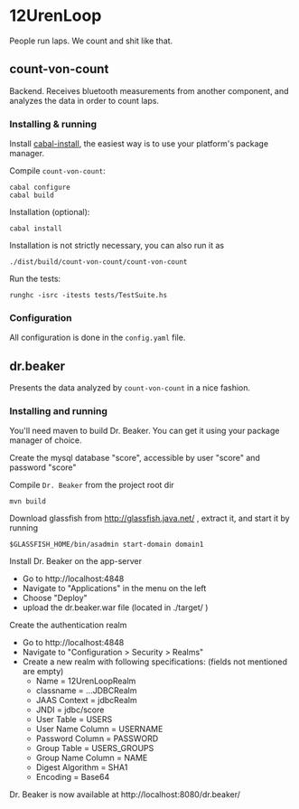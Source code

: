 12UrenLoop
==========

People run laps. We count and shit like that.

count-von-count
---------------

Backend. Receives bluetooth measurements from another component, and analyzes
the data in order to count laps.

### Installing & running

Install [cabal-install](http://www.haskell.org/cabal/), the easiest way is to
use your platform's package manager.

Compile `count-von-count`:

    cabal configure
    cabal build

Installation (optional):

    cabal install

Installation is not strictly necessary, you can also run it as

    ./dist/build/count-von-count/count-von-count

Run the tests:

    runghc -isrc -itests tests/TestSuite.hs

### Configuration

All configuration is done in the `config.yaml` file.

dr.beaker
---------

Presents the data analyzed by `count-von-count` in a nice fashion.

### Installing and running

You'll need maven to build Dr. Beaker. You can get it using your package manager of choice.

Create the mysql database "score", accessible by user "score" and password "score"

Compile `Dr. Beaker` from the project root dir

    mvn build

Download glassfish from http://glassfish.java.net/ , extract it, and start it by running 

    $GLASSFISH_HOME/bin/asadmin start-domain domain1

Install Dr. Beaker on the app-server

 * Go to http://localhost:4848
 * Navigate to "Applications" in the menu on the left
 * Choose "Deploy"
 * upload the dr.beaker.war file (located in ./target/ )

Create the authentication realm

 * Go to http://localhost:4848
 * Navigate to "Configuration > Security > Realms"
 * Create a new realm with following specifications: (fields not mentioned are empty)
    + Name = 12UrenLoopRealm
    + classname = ...JDBCRealm
    + JAAS Context = jdbcRealm
    + JNDI = jdbc/score
    + User Table = USERS
    + User Name Column = USERNAME
    + Password Column = PASSWORD
    + Group Table = USERS_GROUPS
    + Group Name Column = NAME
    + Digest Algorithm = SHA1
    + Encoding = Base64

Dr. Beaker is now available at http://localhost:8080/dr.beaker/
